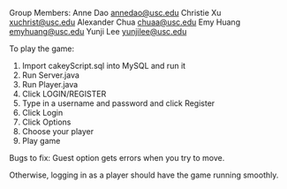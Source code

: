 Group Members:
Anne Dao annedao@usc.edu
Christie Xu xuchrist@usc.edu
Alexander Chua chuaa@usc.edu
Emy Huang emyhuang@usc.edu
Yunji Lee yunjilee@usc.edu

To play the game:
1. Import cakeyScript.sql into MySQL and run it 
2. Run Server.java
3. Run Player.java
4. Click LOGIN/REGISTER
5. Type in a username and password and click Register
6. Click Login
7. Click Options
8. Choose your player
9. Play game

Bugs to fix:
Guest option gets errors when you try to move.

Otherwise, logging in as a player should have the game running smoothly.